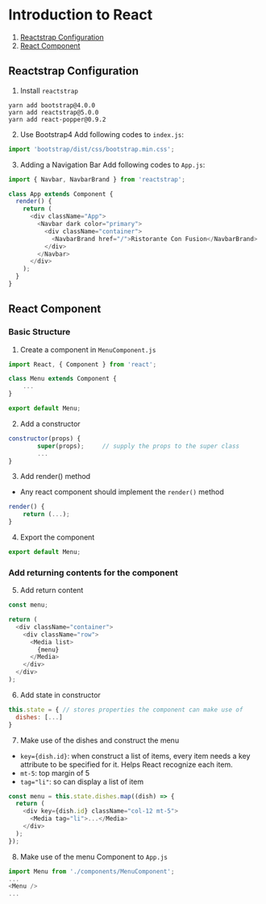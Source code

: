 # Introduction to React
1. [Reactstrap Configuration](#reactstrap-configuration)
2. [React Component](#react-component)

## Reactstrap Configuration
1. Install `reactstrap`
```shell
yarn add bootstrap@4.0.0
yarn add reactstrap@5.0.0
yarn add react-popper@0.9.2
```
2. Use Bootstrap4
Add following codes to `index.js`:
```javascript
import 'bootstrap/dist/css/bootstrap.min.css';
```
3. Adding a Navigation Bar
Add following codes to `App.js`:
```javascript
import { Navbar, NavbarBrand } from 'reactstrap';

class App extends Component {
  render() {
    return (
      <div className="App">
        <Navbar dark color="primary">
          <div className="container">
            <NavbarBrand href="/">Ristorante Con Fusion</NavbarBrand>
          </div>
        </Navbar>
      </div>
    );
  }
}
```
## React Component
### Basic Structure
1. Create a component in `MenuComponent.js`
```javascript
import React, { Component } from 'react';

class Menu extends Component {
    ...
}

export default Menu;
```
2. Add a constructor
```javascript
constructor(props) {
        super(props);     // supply the props to the super class
        ...
} 
```
3. Add render() method
- Any react component should implement the `render()` method
```javascript
render() {
    return (...);
}
```
4. Export the component
```javascript
export default Menu;
```
### Add returning contents for the component
5. Add return content
```javascript
const menu;

return (
  <div className="container">
    <div className="row">
      <Media list>
        {menu}
      </Media>
    </div>
  </div>
);
```
6. Add state in constructor
```javascript
this.state = { // stores properties the component can make use of
  dishes: [...]
}
```
7. Make use of the dishes and construct the menu
- `key={dish.id}`: when construct a list of items, every item needs a key attribute to be specified for it. Helps React recognize each item.
- `mt-5`: top margin of 5
- `tag="li"`: so can display a list of item
```javascript
const menu = this.state.dishes.map((dish) => {
  return (
    <div key={dish.id} className="col-12 mt-5">
      <Media tag="li">...</Media>
    </div>
  );
});
```
8. Make use of the menu Component to `App.js`
```javascript
import Menu from './components/MenuComponent';
...
<Menu />
...
```
